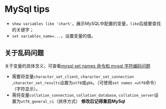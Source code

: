 # MySql tips
- `show variables like 'char%'`，展示MySQL中配置的变量，`like`后接要查找的关键字；
- `set variables_name=...`，设置变量的值。
 ## 关于乱码问题
关于变量的具体含义，可查看[mysql set names 命令和 mysql 字符编码问题](https://www.cnblogs.com/digdeep/p/5228199.html)
- 需要将变量`character_set_client`, `character_set_connection` ,`character_set_results`设置为`utf8`或`gbk`。（可使用`set names =utf8`命令）（字符显示）。
- 需将变量`collation_connection`, `collation_database`, `collation_server`设置为`utf8_general_ci`（排序方式）
**修改后记得重启MySql**

